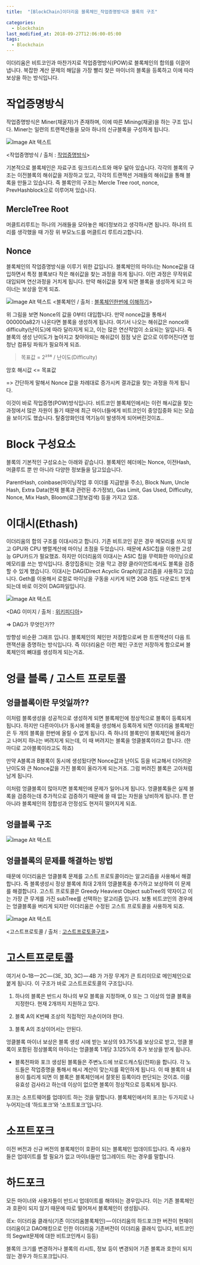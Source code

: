 ```yaml
---
title:  "[BlockChain]이더리움 블록체인_작업증명방식과 블록의 구조"

categories:
  - blockchain
last_modified_at: 2018-09-27T12:06:00-05:00
tags:
  - Blockchain
---
```

이더리움은 비트코인과 마찬가지로 작업증명방식(POW)로 블록체인의 합의를 이끌어 냅니다. 복잡한 계산 문제의 해답을 가장 빨리 찾은 마이너의 블록을 등록하고 이에 따라 보상을 하는 방식입니다.

# 작업증명방식
작업증명방식은 Miner(채굴자)가 존재하며, 이에 따른 Mining(채굴)을 하는 구조 입니다. Miner는 일련의 트랜잭션들을 모아 하나의 신규블록을 구성하게 됩니다.

![Image Alt 텍스트](/assets/img/pow.png)

<작업증명방식 / 출처 : [작업증명방식](https://ihpark92.tistory.com/51)>

기본적으로 블록체인은 자료구조 링크드리스트와 매우 닮아 있습니다. 각각의 블록의 구조는 이전블록의 해쉬값을 저장하고 있고, 각각의 트랜잭션 거래들의 해쉬값을 통해 블록을 만들고 있습니다. 즉 블록안의 구조는 Mercle Tree root, nonce, PrevHashblock으로 이루어져 있습니다.

## MercleTree Root
머클트리루트는 하나의 거래들을 모아놓은 헤더정보라고 생각하시면 됩니다. 하나의 트리를 생각했을 때 가장 위 부모노드를 머클트리 루트라고합니다.

## Nonce
블록체인의 작업증명방식을 이루기 위한 값입니다. 블록체인의 마이너는 Nonce값을 대입하면서 특정 블록보다 작은 해쉬값을 찾는 과정을 하게 됩니다. 이런 과정은 무작위로 대입되며 연산과정을 거치게 됩니다. 만약 해쉬값을 찾게 되면 블록을 생성하게 되고 마이너는 보상을 얻게 되죠.

![Image Alt 텍스트](/assets/img/pow_1.png)
<블록체인 / 출처 : [블록체인한번에 이해하기](https://homoefficio.github.io/2017/11/19/%EB%B8%94%EB%A1%9D%EC%B2%B4%EC%9D%B8-%ED%95%9C-%EB%B2%88%EC%97%90-%EC%9D%B4%ED%95%B4%ED%95%98%EA%B8%B0/)>

위 그림을 보면 Nonce의 값을 0부터 대입합니다. 만약 nonce값을 통해서 000000a82가 나온다면 블록을 생성하게 됩니다. 여기서 나오는 해쉬값은 nonce와 difficulty(난이도)에 따라 달라지게 되고, 이는 많은 연산작업이 소요되는 일입니다. 즉 블록의 생성 난이도가 높아지고 찾아야되는 해쉬값이 점점 낮은 값으로 이루어진다면 엄청난 컴퓨팅 파워가 필요하게 되죠.

> 목표값 = 2²⁵⁶ / 난이도(Difficulty)

암호 해시값 <= 목표값

=> 간단하게 말해서 Nonce 값을 차례대로 증가시켜 결과값을 찾는 과정을 하게 됩니다.

이것이 바로 작업증명(POW)방식입니다. 비트코인 블록체인에서는 이런 해시값을 찾는 과정에서 많은 자원이 들기 때문에 최근 마이너들에게 비트코인이 중앙집중화 되는 모습을 보이기도 했습니다. 탈중앙화인데 역기능이 발생하게 되어버린것이죠..

# Block 구성요소

블록의 기본적인 구성요소는 아래와 같습니다. 블록체인 헤더에는 Nonce, 이전Hash, 머클루트 뿐 만 아니라 다양한 정보들을 담고있습니다.

ParentHash, coinbase(마이닝작업 후 이더를 지급받을 주소), Block Num, Uncle Hash, Extra Data(현재 블록과 관련된 추가정보), Gas Limit, Gas Used, Difficulty, Nonce, Mix Hash, Bloom(로그정보검색) 등을 가지고 있죠.

# 이대시(Ethash)

이더리움의 합의 구조를 이대시라고 합니다. 기존 비트코인 같은 경우 메모리를 쓰지 않고 GPU와 CPU 병렬계산에 마이닝 초점을 두었습니다. 때문에 ASIC칩을 이용한 고성능 GPU카드가 필요했죠. 하지만 이더리움의 이대시는 ASIC 칩을 무력화한 마이닝으로 메모리를 쓰는 방식입니다. 중앙집중되는 것을 막고 경량 클라이언트에서도 블록을 검증할 수 있게 했습니다. 이대시는 DAG(Direct Acyclic Graph)알고리즘을 사용하고 있습니다. Geth를 이용해서 로컬로 마이닝을 구동을 시키게 되면 2GB 정도 다운로드 받게 되는데 바로 이것이 DAG파일입니다.

![Image Alt 텍스트](/assets/img/dag.png)

<DAG 이미지 / 출처 : [위키피디아](https://en.wikipedia.org/wiki/Directed_acyclic_graph)>

=> DAG가 무엇인가??

방향성 비순환 그래프 입니다. 블록체인의 체인만 저장함으로써 한 트랜잭션이 다음 트랜잭션을 증명하는 방식입니다. 즉 이더리움은 이런 체인 구조만 저장하게 함으로써 블록체인의 뼈대를 생성하게 되는거죠.

# 엉클 블록 / 고스트 프로토콜

## 엉클블록이란 무엇일까??

이처럼 블록생성을 성공적으로 생성하게 되면 블록체인에 정상적으로 블록이 등록되게 됩니다. 하지만 다른마이너가 동시에 블록을 생성해서 등록하게 되면 이더리움 블록체인은 두 개의 블록을 한번에 올릴 수 없게 됩니다. 즉 하나의 블록만이 블록체인에 올라가고 나머지 하나는 버려지게 되는데, 이 때 버려지는 블록을 엉클블록이라고 합니다. (한마디로 고아블록이라고도 하죠)

만약 A블록과 B블록이 동시에 생성됬다면 Nonce값과 난이도 등을 비교해서 더어려운 난이도와 큰 Nonce값을 가진 블록이 올라가게 되는거죠. 그럼 버려진 블록은 고아처럼 남게 됩니다.

이처럼 엉클블록이 많아지면 블록체인에 문제가 일어나게 됩니다. 엉클블록들은 실제 블록을 검증하는데 추가적으로 검증하기 때문에 쓸 때 없는 자원을 낭비하게 됩니다. 뿐 만 아니라 블록체인의 정합성과 안정성도 현저히 떨어지게 되죠.


## 엉클블록 구조

![Image Alt 텍스트](/assets/img/uncleblock.png)

## 엉클블록의 문제를 해결하는 방법

때문에 이더리움은 엉클블록 문제를 고스트 프로토콜이라는 알고리즘을 사용해서 해결합니다.
즉 블록생성시 정상 블록에 최대 2개의 엉클블록을 추가하고 보상하여 이 문제를 해결합니다.
고스트 프로토콜은 Greedy Heaviest Object subTree의 약자이고 이는 가장 큰 무게를 가진 subTree를 선택하는 알고리즘 입니다.
보통 비트코인의 경우에는 엉클블록을 버리게 되지만 이더리움은 수정된 고스트 프로토콜을 사용하게 되죠.

![Image Alt 텍스트](/assets/img/ghost.png)

<고스트프로토콜 / 출처 : [고스트프로토콜구조](https://medium.com/tomak/ethereum-ghost-protocol에-대한-이해-56590765eb18)>

# 고스트프로토콜

여기서 0–1B — 2C — (3E, 3D, 3C) — 4B 가 가장 무게가 큰 트리이므로 메인체인으로 붙게 됩니다. 이 구조가 바로 고스트프로토콜의 구조입니다.

1. 하나의 블록은 반드시 하나의 부모 블록을 지정하며, 0 또는 그 이상의 엉클 블록을 지정한다. 현재 2개까지 지원하고 있다.

2. 블록 A의 K번째 조상의 직접적인 자손이어야 한다.

3. 블록 A의 조상이어서는 안된다.

엉클블록 마이너 보상은 블록 생성 시에 받는 보상의 93.75%를 보상으로 받고, 엉클 블록이 포함된 정상블록의 마이너는 엉클블록 1개당 3.125%의 추가 보상을 받게 됩니다.

- 블록전파와 포크
생성된 블록들은 주변노드에 브로드캐스팅(전파)을 합니다. 각 노드들은 작업증명을 통해서 해시 계산이 맞는지를 확인하게 됩니다. 이 때 블록의 내용이 틀리게 되면 이 블록은 블록체인에서 잘못된 등록이라 판단되는 것이죠. 이를 유효성 검사라고 하는데 이상이 없으면 블록이 정상적으로 등록되게 됩니다.

포크는 소프트웨어를 업데이트 하는 것을 말합니다. 블록체인에서의 포크는 두가지로 나누어지는데 ‘하드포크’와 ‘소프트포크’입니다.

# 소프트포크

이전 버전과 신규 버전의 블록체인이 호환이 되는 블록체인 업데이트입니다. 즉 사용자들은 업데이트를 할 필요가 없고 마이너들만 업그레이드 하는 경우를 말합니다.

# 하드포크

모든 마이너와 사용자들이 반드시 업데이트를 해야되는 경우입니다. 이는 기존 블록체인과 호환이 되지 않기 때문에 따로 떨어져서 블록체인이 생성됩니다.

(Ex: 이더리움 클래식(기존 이더리움블록체인) — 이더리움의 하드포크한 버전이 현재이더리움이고 DAO해킹으로 인한 이더리움 기존버전이 이더리움 클래식 입니다, 비트코인의 Segwit문제에 대한 비트코인캐시 등등)

블록의 크기를 변경하거나 블록의 리시트, 정보 등이 변경되어 기존 블록과 호한이 되지 않는 경우가 하드포크입니다.

